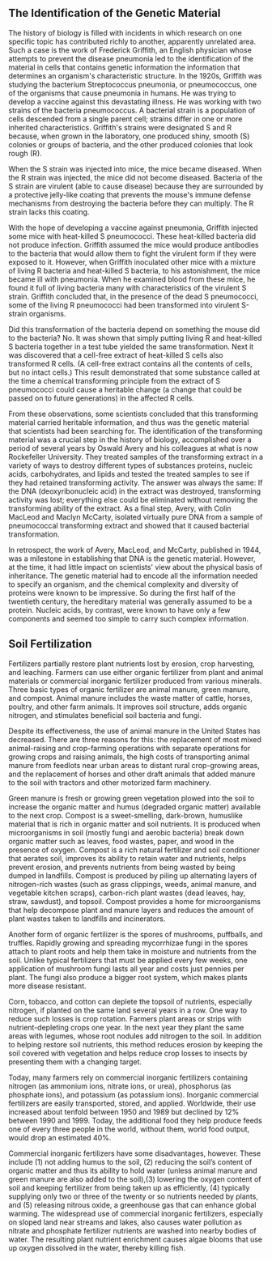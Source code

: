 ## The Identification of the Genetic Material

The history of biology is filled with incidents in which research on one specific topic has contributed richly to another, apparently unrelated area. Such a case is the work of Frederick Griffith, an English physician whose attempts to prevent the disease pneumonia led to the identification of the material in cells that contains genetic information the information that determines an organism's characteristic structure. In the 1920s, Griffith was studying the bacterium Streptococcus pneumonia, or pneumococcus, one of the organisms that cause pneumonia in humans. He was trying to develop a vaccine against this devastating illness. He was working with two strains of the bacteria pneumococcus. A bacterial strain is a population of cells descended from a single parent cell; strains differ in one or more inherited characteristics. Griffith's strains were designated S and R because, when grown in the laboratory, one produced shiny, smooth (S) colonies or groups of bacteria, and the other produced colonies that look rough (R).

When the S strain was injected into mice, the mice became diseased. When the R strain was injected, the mice did not become diseased. Bacteria of the S strain are virulent (able to cause disease) because they are surrounded by a protective jelly-like coating that prevents the mouse's immune defense mechanisms from destroying the bacteria before they can multiply. The R strain lacks this coating.

With the hope of developing a vaccine against pneumonia, Griffith injected some mice with heat-killed S pneumococci. These heat-killed bacteria did not produce infection. Griffith assumed the mice would produce antibodies to the bacteria that would allow them to fight the virulent form if they were exposed to it. However, when Griffith inoculated other mice with a mixture of living R bacteria and heat-killed S bacteria, to his astonishment, the mice became ill with pneumonia. When he examined blood from these mice, he found it full of living bacteria many with characteristics of the virulent S strain. Griffith concluded that, in the presence of the dead S pneumococci, some of the living R pneumococci had been transformed into virulent S-strain organisms.

Did this transformation of the bacteria depend on something the mouse did to the bacteria? No. It was shown that simply putting living R and heat-killed S bacteria together in a test tube yielded the same transformation. Next it was discovered that a cell-free extract of heat-killed S cells also transformed R cells. (A cell-free extract contains all the contents of cells, but no intact cells.) This result demonstrated that some substance called at the time a chemical transforming principle from the extract of S pneumococci could cause a heritable change (a change that could be passed on to future generations) in the affected R cells.

From these observations, some scientists concluded that this transforming material carried heritable information, and thus was the genetic material that scientists had been searching for. The identification of the transforming material was a crucial step in the history of biology, accomplished over a period of several years by Oswald Avery and his colleagues at what is now Rockefeller University. They treated samples of the transforming extract in a variety of ways to destroy different types of substances proteins, nucleic acids, carbohydrates, and lipids and tested the treated samples to see if they had retained transforming activity. The answer was always the same: If the DNA (deoxyribonucleic acid) in the extract was destroyed, transforming activity was lost; everything else could be eliminated without removing the transforming ability of the extract. As a final step, Avery, with Colin MacLeod and Maclyn McCarty, isolated virtually pure DNA from a sample of pneumococcal transforming extract and showed that it caused bacterial transformation.

In retrospect, the work of Avery, MacLeod, and McCarty, published in 1944, was a milestone in establishing that DNA is the genetic material. However, at the time, it had little impact on scientists' view about the physical basis of inheritance. The genetic material had to encode all the information needed to specify an organism, and the chemical complexity and diversity of proteins were known to be impressive. So during the first half of the twentieth century, the hereditary material was generally assumed to be a protein. Nucleic acids, by contrast, were known to have only a few components and seemed too simple to carry such complex information.

## Soil Fertilization

Fertilizers partially restore plant nutrients lost by erosion, crop harvesting, and leaching. Farmers can use either organic fertilizer from plant and animal materials or commercial inorganic fertilizer produced from various minerals. Three basic types of organic fertilizer are animal manure, green manure, and compost. Animal manure includes the waste matter of cattle, horses, poultry, and other farm animals. It improves soil structure, adds organic nitrogen, and stimulates beneficial soil bacteria and fungi.

Despite its effectiveness, the use of animal manure in the United States has decreased. There are three reasons for this: the replacement of most mixed animal-raising and crop-farming operations with separate operations for growing crops and raising animals, the high costs of transporting animal manure from feedlots near urban areas to distant rural crop-growing areas, and the replacement of horses and other draft animals that added manure to the soil with tractors and other motorized farm machinery.

Green manure is fresh or growing green vegetation plowed into the soil to increase the organic matter and humus (degraded organic matter) available to the next crop. Compost is a sweet-smelling, dark-brown, humuslike material that is rich in organic matter and soil nutrients. It is produced when microorganisms in soil (mostly fungi and aerobic bacteria) break down organic matter such as leaves, food wastes, paper, and wood in the presence of oxygen. Compost is a rich natural fertilizer and soil conditioner that aerates soil, improves its ability to retain water and nutrients, helps prevent erosion, and prevents nutrients from being wasted by being dumped in landfills. Compost is produced by piling up alternating layers of nitrogen-rich wastes (such as grass clippings, weeds, animal manure, and vegetable kitchen scraps), carbon-rich plant wastes (dead leaves, hay, straw, sawdust), and topsoil. Compost provides a home for microorganisms that help decompose plant and manure layers and reduces the amount of plant wastes taken to landfills and incinerators.

Another form of organic fertilizer is the spores of mushrooms, puffballs, and truffles. Rapidly growing and spreading mycorrhizae fungi in the spores attach to plant roots and help them take in moisture and nutrients from the soil. Unlike typical fertilizers that must be applied every few weeks, one application of mushroom fungi lasts all year and costs just pennies per plant. The fungi also produce a bigger root system, which makes plants more disease resistant.

Corn, tobacco, and cotton can deplete the topsoil of nutrients, especially nitrogen, if planted on the same land several years in a row. One way to reduce such losses is crop rotation. Farmers plant areas or strips with nutrient-depleting crops one year. In the next year they plant the same areas with legumes, whose root nodules add nitrogen to the soil. In addition to helping restore soil nutrients, this method reduces erosion by keeping the soil covered with vegetation and helps reduce crop losses to insects by presenting them with a changing target.

Today, many farmers rely on commercial inorganic fertilizers containing nitrogen (as ammonium ions, nitrate ions, or urea), phosphorus (as phosphate ions), and potassium (as potassium ions). Inorganic commercial fertilizers are easily transported, stored, and applied. Worldwide, their use increased about tenfold between 1950 and 1989 but declined by 12% between 1990 and 1999. Today, the additional food they help produce feeds one of every three people in the world, without them, world food output, would drop an estimated 40%.

Commercial inorganic fertilizers have some disadvantages, however. These include (1) not adding humus to the soil, (2) reducing the soil’s content of organic matter and thus its ability to hold water (unless animal manure and green manure are also added to the soil),(3) lowering the oxygen content of soil and keeping fertilizer from being taken up as efficiently, (4) typically supplying only two or three of the twenty or so nutrients needed by plants, and (5) releasing nitrous oxide, a greenhouse gas that can enhance global warming. The widespread use of commercial inorganic fertilizers, especially on sloped land near streams and lakes, also causes water pollution as nitrate and phosphate fertilizer nutrients are washed into nearby bodies of water. The resulting plant nutrient enrichment causes algae blooms that use up oxygen dissolved in the water, thereby killing fish.